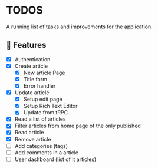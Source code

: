 # TODOS

A running list of tasks and improvements for the application.

## 🚀 Features

- [X] Authentication
- [X] Create article
  - [X] New article Page
  - [X] Title form
  - [X] Error handler
- [X] Update article
  - [X] Setup edit page
  - [X] Setup Rich Text Editor
  - [X] Update from tRPC
- [X] Read a list of articles
- [X] Filter articles from home page of the only published
- [X] Read article
- [X] Remove article
- [ ] Add categories (tags)
- [ ] Add comments in a article
- [ ] User dashboard (list of it articles)
